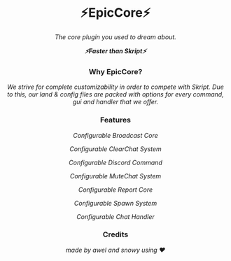 <h1 align="center">⚡EpicCore⚡</h1><div align="center">
<i>The core plugin you used to dream about.</i>
  
<i><b>⚡Faster than Skript⚡</b></i>

<h3 align="center">Why EpicCore?</h3><div align="center">
  
<i>We strive for complete customizability in order to compete</i>
<i>with Skript. Due to this, our land & config files are packed</i>
<i>with options for every command, gui and handler that we offer.</i>


<h3 align="center">Features</h3><div align="center">
  
<i>Configurable Broadcast Core</i>

<i>Configurable ClearChat System</i>

<i>Configurable Discord Command</i>

<i>Configurable MuteChat System</i>

<i>Configurable Report Core</i>

<i>Configurable Spawn System</i>

<i>Configurable Chat Handler</i>

<h3 align="center">Credits</h3><div align="center">
<i>made by awel and snowy using ❤️</i>
